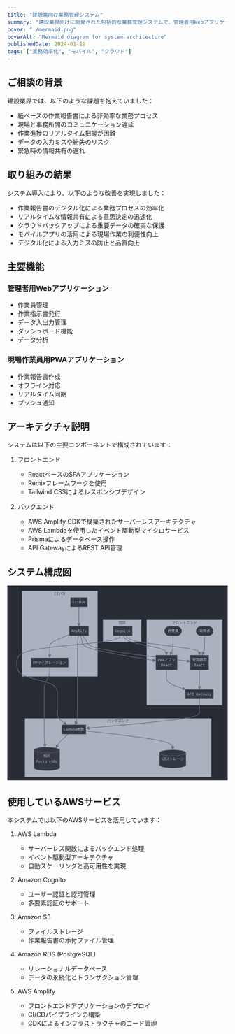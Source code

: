 ```yaml
---
title: "建設業向け業務管理システム"
summary: "建設業界向けに開発された包括的な業務管理システムで、管理者用Webアプリケーションと現場作業員用PWAアプリケーションを提供します。"
cover: "./mermaid.png"
coverAlt: "Mermaid diagram for system architecture"
publishedDate: 2024-01-19
tags: ["業務効率化", "モバイル", "クラウド"]
---
```


## ご相談の背景

建設業界では、以下のような課題を抱えていました：

- 紙ベースの作業報告書による非効率な業務プロセス
- 現場と事務所間のコミュニケーション遅延
- 作業進捗のリアルタイム把握が困難
- データの入力ミスや紛失のリスク
- 緊急時の情報共有の遅れ

## 取り組みの結果

システム導入により、以下のような改善を実現しました：

- 作業報告書のデジタル化による業務プロセスの効率化
- リアルタイムな情報共有による意思決定の迅速化
- クラウドバックアップによる重要データの確実な保護
- モバイルアプリの活用による現場作業の利便性向上
- デジタル化による入力ミスの防止と品質向上

## 主要機能

### 管理者用Webアプリケーション

- 作業員管理
- 作業指示書発行
- データ入出力管理
- ダッシュボード機能
- データ分析

### 現場作業員用PWAアプリケーション

- 作業報告書作成
- オフライン対応
- リアルタイム同期
- プッシュ通知

## アーキテクチャ説明

システムは以下の主要コンポーネントで構成されています：

1. フロントエンド

   - ReactベースのSPAアプリケーション
   - Remixフレームワークを使用
   - Tailwind CSSによるレスポンシブデザイン

2. バックエンド
   - AWS Amplify CDKで構築されたサーバーレスアーキテクチャ
   - AWS Lambdaを使用したイベント駆動型マイクロサービス
   - Prismaによるデータベース操作
   - API GatewayによるREST API管理

## システム構成図

![Mermaid Diagram](./mermaid.png)

## 使用しているAWSサービス

本システムでは以下のAWSサービスを活用しています：

1. AWS Lambda

   - サーバーレス関数によるバックエンド処理
   - イベント駆動型アーキテクチャ
   - 自動スケーリングと高可用性を実現

2. Amazon Cognito

   - ユーザー認証と認可管理
   - 多要素認証のサポート

3. Amazon S3

   - ファイルストレージ
   - 作業報告書の添付ファイル管理

4. Amazon RDS (PostgreSQL)

   - リレーショナルデータベース
   - データの永続化とトランザクション管理

5. AWS Amplify
   - フロントエンドアプリケーションのデプロイ
   - CI/CDパイプラインの構築
   - CDKによるインフラストラクチャのコード管理
